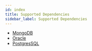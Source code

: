 ```yaml
---
id: index
title: Supported Dependencies
sidebar_label: Supported Dependencies
---
```


- [MongoDB](/dependencies/mongo)
- [Oracle](/dependencies/oracle)
- [PostgresSQL](/dependencies/postgresql)
